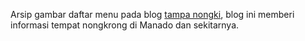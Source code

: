 Arsip gambar daftar menu pada blog [tampa nongki](https://www.tampanongki.biz.id/), blog ini memberi informasi tempat nongkrong di Manado dan sekitarnya.
